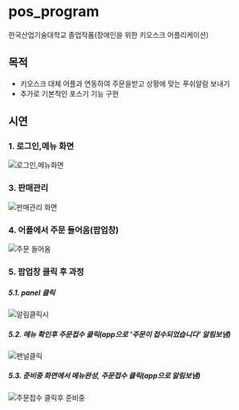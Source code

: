 # pos_program
한국산업기술대학교 졸업작품(장애인을 위한 키오스크 어플리케이션)  


## 목적
- 키오스크 대체 어플과 연동하여 주문을받고 상황에 맞는 푸쉬알람 보내기  
- 추가로 기본적인 포스기 기능 구현  

## 시연  
### 1. 로그인,메뉴 화면 
  ![로그인,메뉴화면](https://user-images.githubusercontent.com/49936855/78554073-6b824f00-7845-11ea-938b-49f4c89dfa66.jpg)



### 3. 판매관리  

![판매관리 화면](https://user-images.githubusercontent.com/49936855/78552247-1c86ea80-7842-11ea-969a-f74c67d7fc1c.PNG)

### 4. 어플에서 주문 들어옴(팝업창)

![주문 들어옴](https://user-images.githubusercontent.com/49936855/78552358-548e2d80-7842-11ea-9f8d-8dd93a05cf7a.PNG)

### 5. 팝업창 클릭 후 과정
##### 5.1. panel 클릭    
![알림클릭시](https://user-images.githubusercontent.com/49936855/78552725-fa419c80-7842-11ea-8469-d2e913a20d3e.PNG)  
##### 5.2. 메뉴 확인후 주문접수 클릭(app으로 '주문이 접수되었습니다' 알림보냄)  
![팬널클릭](https://user-images.githubusercontent.com/49936855/78552894-4a206380-7843-11ea-8601-82663c1a552c.PNG)  
##### 5.3. 준비중 화면에서 메뉴완성, 주문접수 클릭(app으로 알림보냄)  
![주문접수 클릭후 준비중](https://user-images.githubusercontent.com/49936855/78552769-0b8aa900-7843-11ea-9c2b-ed60ade1355b.PNG)
